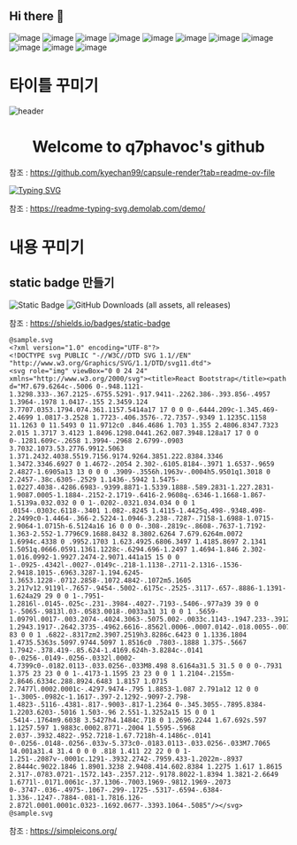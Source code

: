 ## Hi there 👋

![image](https://github.com/q7phavoc/q7phavoc/assets/82801390/c71d079d-f5d8-4f58-8a39-399d65b51cda)
![image](https://github.com/q7phavoc/q7phavoc/assets/82801390/1568ee98-a579-487c-8989-a8e58c4543bc)
![image](https://github.com/q7phavoc/q7phavoc/assets/82801390/2a796285-82f0-4db8-ab52-288ea7c61b3f)
![image](https://github.com/q7phavoc/q7phavoc/assets/82801390/0e16d73d-f783-4020-9f1a-1d7d273ce594)
![image](https://github.com/q7phavoc/q7phavoc/assets/82801390/1e76d7e9-a7be-4b48-aba6-d751714b14cb)
![image](https://github.com/q7phavoc/q7phavoc/assets/82801390/bade1d41-fbc5-4513-aa3b-28efd54bf69d)
![image](https://github.com/q7phavoc/q7phavoc/assets/82801390/7c0bc120-58d3-4f5b-86f3-1e6bb190a221)
![image](https://github.com/q7phavoc/q7phavoc/assets/82801390/4be7d24f-de08-4e7e-bd6c-ee2899c6d00f)
![image](https://github.com/q7phavoc/q7phavoc/assets/82801390/37b6039d-e672-425f-93c6-6250e0e0b2d6)
![image](https://github.com/q7phavoc/q7phavoc/assets/82801390/ffd0b917-12b0-4d07-8a56-ed05f8211ae3)
![image](https://github.com/q7phavoc/q7phavoc/assets/82801390/3c05bdf8-2736-4362-8432-31869a2e4c27)

# 타이틀 꾸미기
![header](https://capsule-render.vercel.app/api?type=slice&color=auto&height=300&section=header&text=Welcome%20to&desc=q7phavoc's%20github&fontSize=70&animation=fadeIn&descSize=30&descAlignY=80)

<div align="center">
  <h1>Welcome to q7phavoc's github</h1>
</div>

참조 : https://github.com/kyechan99/capsule-render?tab=readme-ov-file

[![Typing SVG](https://readme-typing-svg.demolab.com?font=Fira+Code&size=30&pause=1000&color=F78ADD&background=B9FAFF00&center=true&vCenter=true&random=false&width=435&lines=Welcome+to;q7phavoc's+github)](https://git.io/typing-svg)

참조 : https://readme-typing-svg.demolab.com/demo/

# 내용 꾸미기

## static badge 만들기
![Static Badge](https://img.shields.io/badge/test-test-blue?style=flat-square&logo=javascript&label=javascript)
![GitHub Downloads (all assets, all releases)](https://img.shields.io/github/downloads/q7phavoc/q7phavoc/total)

참조 : https://shields.io/badges/static-badge

```
@sample.svg
<?xml version="1.0" encoding="UTF-8"?>
<!DOCTYPE svg PUBLIC "-//W3C//DTD SVG 1.1//EN" "http://www.w3.org/Graphics/SVG/1.1/DTD/svg11.dtd">
<svg role="img" viewBox="0 0 24 24" xmlns="http://www.w3.org/2000/svg"><title>React Bootstrap</title><path d="M7.679.6264c-.5006 0-.948.1121-1.3298.333-.367.2125-.6755.5291-.917.9411-.2262.386-.393.856-.4957 1.3964-.1978 1.0417-.155 2.3459.124 3.7707.0353.1794.074.361.1157.5414a17 17 0 0 0-.6444.209c-1.345.469-2.4699 1.0817-3.2528 1.7723-.406.3576-.72.7357-.9349 1.1235C.1158 11.1263 0 11.5493 0 11.9712c0 .846.4686 1.703 1.355 2.4806.8347.7323 2.015 1.3717 3.4123 1.8496.1298.0441.262.087.3948.128a17 17 0 0 0-.1281.609c-.2658 1.3994-.2968 2.6799-.0903 3.7032.1073.53.2776.9912.5063 1.371.2432.4038.5519.7156.9174.9264.3851.222.8384.3346 1.3472.3346.6927 0 1.4672-.2054 2.302-.6105.8184-.3971 1.6537-.9659 2.4827-1.6905a13 13 0 0 0 .3909-.3556h.1963v-.0004h5.9501q1.3018 0 2.2457-.38c.6305-.2529 1.1436-.5942 1.5475-1.0227.4038-.4286.6983-.9399.8871-1.5339.1888-.589.2831-1.227.2831-1.9087.0005-1.1884-.2152-2.1719-.6416-2.9608q-.6346-1.1668-1.867-1.5139a.032.032 0 0 1-.0202-.0321.034.034 0 0 1 .0154-.0303c.6118-.3401 1.082-.8245 1.4115-1.4425q.498-.9348.498-2.2499c0-1.4464-.366-2.5224-1.0946-3.238-.7287-.7158-1.6988-1.0715-2.9064-1.0715h-6.5124a16 16 0 0 0-.308-.2819c-.8608-.7637-1.7192-1.363-2.552-1.7796C9.1688.8432 8.3802.6264 7.679.6264m.0072 1.6994c.4338 0 .9952.1703 1.623.4925.6806.3497 1.4185.8697 2.1341 1.5051q.0666.0591.1361.1228c-.6294.696-1.2497 1.4694-1.846 2.302-1.016.0992-1.9927.2474-2.9071.441a15 15 0 0 1-.0925-.4342l-.0027-.0149c-.218-1.1138-.2711-2.1316-.1536-2.9418.1015-.6963.3287-1.194.6245-1.3653.1228-.0712.2858-.1072.4842-.1072m5.1605 3.217v12.9119l-.7657-.9454-.5002-.6175c-.2525-.3117-.657-.8886-1.1391-1.624a29 29 0 0 1-.7951-1.2816l-.0145-.025c-.231-.3984-.4027-.7193-.5406-.977a39 39 0 0 1-.5065-.9813l.03-.0583.0018-.0033a31 31 0 0 1 .5659-1.0979l.0017-.003.2074-.4024.3063-.5075.002-.0033c.1143-.1947.233-.3912.3526-.584l.2108-.3482c.2806-.4645.5061-.8033.862-1.2943.1917-.2642.3735-.4962.6616-.8562l.0006-.0007.0142-.018.0055-.007c.117-.1491.235-.2961.3509-.4369l.0038-.0047.0023-.0028a83 83 0 0 1 .6822-.8317zm2.3907.2519h3.8286c.6423 0 1.1336.1804 1.4735.5363s.5097.9744.5097 1.8516c0 .7803-.1888 1.375-.5667 1.7942-.378.419-.85.624-1.4169.624h-3.8284c-.0141 0-.0256-.0149-.0256-.0332l.0002-4.7399c0-.0182.0113-.033.0256-.033M8.498 8.6164a31.5 31.5 0 0 0-.7931 1.375 23 23 0 0 1-.4173-1.1595 23 23 0 0 1 1.2104-.2155m-2.8646.6334c.288.8924.6483 1.8157 1.0715 2.7477l.0002.0001c-.4297.9474-.795 1.8853-1.087 2.791a12 12 0 0 1-.3005-.0982c-1.1617-.397-2.1292-.9097-2.798-1.4823-.5116-.4381-.817-.9003-.817-1.2364 0-.345.3055-.7895.8384-1.2203.6203-.5016 1.503-.96 2.551-1.3252a15 15 0 0 1 .5414-.1764m9.6038 3.5427h4.1484c.718 0 1.2696.2244 1.67.692s.597 1.1257.597 1.9883c.0002.8771-.2004 1.5595-.5968 2.037-.3932.4822-.952.7218-1.67.7218h-4.1486c-.0141 0-.0256-.0148-.0256-.033v-5.373c0-.0183.0113-.033.0256-.033M7.7065 14.001a31.4 31.4 0 0 0 .818 1.411 22 22 0 0 1-1.251-.2087v-.0001c.1291-.3932.2742-.7959.433-1.2022m-.8937 2.8444c.9022.1846 1.8901.3238 2.9408.414.602.8384 1.2275 1.617 1.8615 2.317-.0783.0721-.1572.143-.2357.212-.9178.8022-1.8394 1.3821-2.6649 1.6771l-.0171.0061c-.37.1306-.7003.1969-.9812.1969-.2073 0-.3747-.036-.4975-.1067-.299-.1725-.5317-.6594-.6384-1.336-.1247-.7884-.081-1.7816.126-2.872l.0001.0001c.0323-.1692.0677-.3393.1064-.5085"/></svg>
@sample.svg
```

참조 : https://simpleicons.org/

<!--
**q7phavoc/q7phavoc** is a ✨ _special_ ✨ repository because its `README.md` (this file) appears on your GitHub profile.

Here are some ideas to get you started:

- 🔭 I’m currently working on ...
- 🌱 I’m currently learning ...
- 👯 I’m looking to collaborate on ...
- 🤔 I’m looking for help with ...
- 💬 Ask me about ...
- 📫 How to reach me: ...
- 😄 Pronouns: ...
- ⚡ Fun fact: ...
-->
